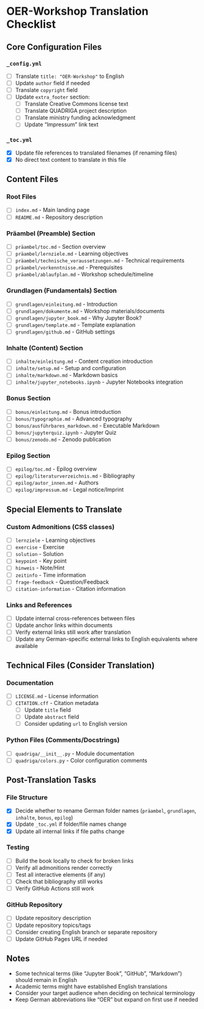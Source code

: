 # OER-Workshop Translation Checklist

## Core Configuration Files

### `_config.yml`

- [ ] Translate `title: "OER-Workshop"` to English
- [ ] Update `author` field if needed
- [ ] Translate `copyright` field
- [ ] Update `extra_footer` section:
  - [ ] Translate Creative Commons license text
  - [ ] Translate QUADRIGA project description
  - [ ] Translate ministry funding acknowledgment
  - [ ] Update “Impressum” link text

### `_toc.yml`

- [x] Update file references to translated filenames (if renaming files)
- [x] No direct text content to translate in this file

## Content Files

### Root Files

- [ ] `index.md` - Main landing page
- [ ] `README.md` - Repository description

### Präambel (Preamble) Section

- [ ] `präambel/toc.md` - Section overview
- [ ] `präambel/lernziele.md` - Learning objectives
- [ ] `präambel/technische_voraussetzungen.md` - Technical requirements
- [ ] `präambel/vorkenntnisse.md` - Prerequisites
- [ ] `präambel/ablaufplan.md` - Workshop schedule/timeline

### Grundlagen (Fundamentals) Section

- [ ] `grundlagen/einleitung.md` - Introduction
- [ ] `grundlagen/dokumente.md` - Workshop materials/documents
- [ ] `grundlagen/jupyter_book.md` - Why Jupyter Book?
- [ ] `grundlagen/template.md` - Template explanation
- [ ] `grundlagen/github.md` - GitHub settings

### Inhalte (Content) Section

- [ ] `inhalte/einleitung.md` - Content creation introduction
- [ ] `inhalte/setup.md` - Setup and configuration
- [ ] `inhalte/markdown.md` - Markdown basics
- [ ] `inhalte/jupyter_notebooks.ipynb` - Jupyter Notebooks integration

### Bonus Section

- [ ] `bonus/einleitung.md` - Bonus introduction
- [ ] `bonus/typographie.md` - Advanced typography
- [ ] `bonus/ausführbares_markdown.md` - Executable Markdown
- [ ] `bonus/jupyterquiz.ipynb` - Jupyter Quiz
- [ ] `bonus/zenodo.md` - Zenodo publication

### Epilog Section

- [ ] `epilog/toc.md` - Epilog overview
- [ ] `epilog/literaturverzeichnis.md` - Bibliography
- [ ] `epilog/autor_innen.md` - Authors
- [ ] `epilog/impressum.md` - Legal notice/Imprint

## Special Elements to Translate

### Custom Admonitions (CSS classes)

- [ ] `lernziele` - Learning objectives
- [ ] `exercise` - Exercise
- [ ] `solution` - Solution
- [ ] `keypoint` - Key point
- [ ] `hinweis` - Note/Hint
- [ ] `zeitinfo` - Time information
- [ ] `frage-feedback` - Question/Feedback
- [ ] `citation-information` - Citation information

### Links and References

- [ ] Update internal cross-references between files
- [ ] Update anchor links within documents
- [ ] Verify external links still work after translation
- [ ] Update any German-specific external links to English equivalents where available

## Technical Files (Consider Translation)

### Documentation

- [ ] `LICENSE.md` - License information
- [ ] `CITATION.cff` - Citation metadata
  - [ ] Update `title` field
  - [ ] Update `abstract` field
  - [ ] Consider updating `url` to English version

### Python Files (Comments/Docstrings)

- [ ] `quadriga/__init__.py` - Module documentation
- [ ] `quadriga/colors.py` - Color configuration comments

## Post-Translation Tasks

### File Structure

- [x] Decide whether to rename German folder names (`präambel`, `grundlagen`, `inhalte`, `bonus`, `epilog`)
- [x] Update `_toc.yml` if folder/file names change
- [x] Update all internal links if file paths change

### Testing

- [ ] Build the book locally to check for broken links
- [ ] Verify all admonitions render correctly
- [ ] Test all interactive elements (if any)
- [ ] Check that bibliography still works
- [ ] Verify GitHub Actions still work

### GitHub Repository

- [ ] Update repository description
- [ ] Update repository topics/tags
- [ ] Consider creating English branch or separate repository
- [ ] Update GitHub Pages URL if needed

## Notes

- Some technical terms (like “Jupyter Book”, “GitHub”, “Markdown”) should remain in English
- Academic terms might have established English translations
- Consider your target audience when deciding on technical terminology
- Keep German abbreviations like “OER” but expand on first use if needed